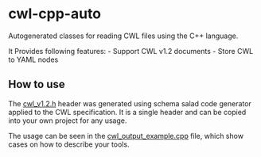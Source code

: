 # cwl-cpp-auto

Autogenerated classes for reading CWL files using the C++ language.

It Provides following features:
    - Support CWL v1.2 documents
    - Store CWL to YAML nodes


## How to use
The [cwl_v1.2.h](cwl_v1.2.h) header was generated using schema salad code generator applied to the CWL specification.
It is a single header and can be copied into your own project for any usage.

The usage can be seen in the [cwl_output_example.cpp](cwl_output_example.cpp) file, which show cases on how to describe your tools.
